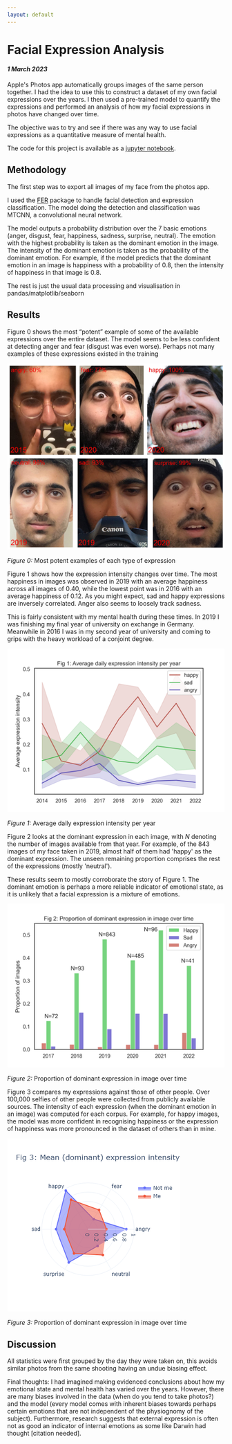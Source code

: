 ```yaml
---
layout: default
---
```


# Facial Expression Analysis
#### _1 March 2023_

Apple's Photos app automatically groups images of the same person together. I had the idea to use this to construct a dataset of my own facial expressions over the years. I then used a pre-trained model to quantify the expressions and performed an analysis of how my facial expressions in photos have changed over time. 

The objective was to try and see if there was any way to use facial expressions as a quantitative measure of mental health.

The code for this project is available as a [jupyter notebook](https://github.com/OptimusPrinceps/emotion-analysis/blob/main/emotion.ipynb).


## Methodology
The first step was to export all images of my face from the photos app.

I used the [FER](https://pypi.org/project/fer/) package to handle facial detection and expression classification. The model doing the detection and classification was MTCNN, a convolutional neural network.

The model outputs a probability distribution over the 7 basic emotions (anger, disgust, fear, happiness, sadness, surprise, neutral). The emotion with the highest probability is taken as the dominant emotion in the image. The intensity of the dominant emotion is taken as the probability of the dominant emotion. For example, if the model predicts that the dominant emotion in an image is happiness with a probability of 0.8, then the intensity of happiness in that image is 0.8.

The rest is just the usual data processing and visualisation in pandas/matplotlib/seaborn

## Results

Figure 0 shows the most “potent” example of some of the available expressions over the entire dataset. The model seems to be less confident at detecting anger and fear (disgust was even worse). Perhaps not many examples of these expressions existed in the training 

<div class="figure">
    <img src="/assets/img/facial_expressions/mostpotent.jpg">
    <p class="centered-text"><i>Figure 0:</i> Most potent examples of each type of expression</p>
</div>

 Figure 1 shows how the expression intensity changes over time. The most happiness in images was observed in 2019 with an average happiness across all images of 0.40, while the lowest point was in 2016 with an average happiness of 0.12. As you might expect, sad and happy expressions are inversely correlated. Anger also seems to loosely track sadness.
 
 This is fairly consistent with my mental health during these times. In 2019 I was finishing my final year of university on exchange in Germany. Meanwhile in 2016 I was in my second year of university and coming to grips with the heavy workload of a conjoint degree.


<div class="figure">
    <img src="/assets/img/facial_expressions/emotions_over_time.png">
    <p class="centered-text"><i>Figure 1:</i> Average daily expression intensity per year</p>
</div>

Figure 2 looks at the dominant expression in each image, with _N_ denoting the number of images available from that year. For example, of the 843 images of my face taken in 2019, almost half of them had 'happy' as the dominant expression. The unseen remaining proportion comprises the rest of the expressions (mostly 'neutral'). 

These results seem to mostly corroborate the story of Figure 1. The dominant emotion is perhaps a more reliable indicator of emotional state, as it is unlikely that a facial expression is a mixture of emotions.


<div class="figure">
    <img src="/assets/img/facial_expressions/dominant_emotion_over_time.png">
    <p class="centered-text"><i>Figure 2:</i> Proportion of dominant expression in image over time</p>
</div>



Figure 3 compares my expressions against those of other people. Over 100,000 selfies of other people were collected from publicly available sources. The intensity of each expression (when the dominant emotion in an image) was computed for each corpus. For example, for happy images, the model was more confident in recognising happiness or the expression of happiness was more pronounced in the dataset of others than in mine.

<div class="figure">
    <img src="/assets/img/facial_expressions/dominant_emotion_distribution.png">
    <p class="centered-text"><i>Figure 3:</i> Proportion of dominant expression in image over time</p>
</div>


## Discussion

All statistics were first grouped by the day they were taken on, this avoids similar photos from the same shooting having an undue biasing effect.

Final thoughts: I had imagined making evidenced conclusions about how my emotional state and mental health has varied over the years. However, there are many biases involved in the data (when do you tend to take photos?) and the model (every model comes with inherent biases towards perhaps certain emotions that are not independent of the physiognomy of the subject). Furthermore, research suggests that external expression is often not as good an indicator of internal emotions as some like Darwin had thought [citation needed].


